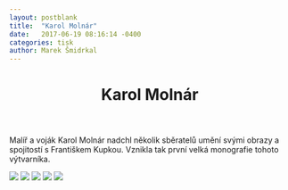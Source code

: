 ```yaml
---
layout: postblank
title:  "Karol Molnár"
date:   2017-06-19 08:16:14 -0400
categories: tisk
author: Marek Šmidrkal
---
```




  <div class="grid">
    <header class="post-header">
      <h1 class="post-title" itemprop="name headline">Karol Molnár</h1>
    </header>
  </div>
  
  <div class="grid">
    <p>Malíř a voják Karol Molnár nadchl několik sběratelů umění svými obrazy a spojitostí s Františkem Kupkou. Vznikla tak první velká monografie tohoto výtvarníka.</p>
  </div>
  
<img src="http://mareksmidrkal.cz/media/img/orig/molnar/01.jpg">
<img src="http://mareksmidrkal.cz/media/img/orig/molnar/02.jpg">
<img src="http://mareksmidrkal.cz/media/img/orig/molnar/03.jpg">
<img src="http://mareksmidrkal.cz/media/img/orig/molnar/04.jpg">
<img src="http://mareksmidrkal.cz/media/img/orig/molnar/05.jpg">
